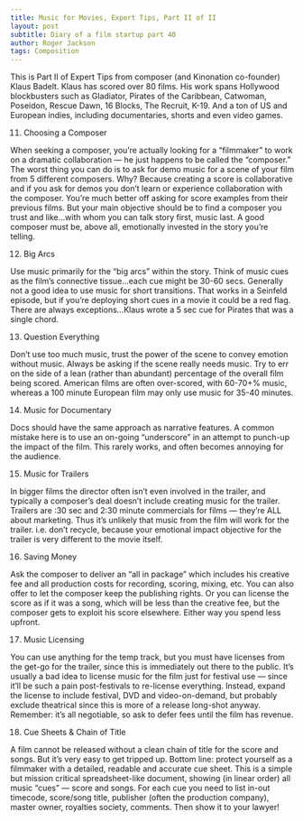 ```yaml
---
title: Music for Movies, Expert Tips, Part II of II
layout: post
subtitle: Diary of a film startup part 40
author: Roger Jackson
tags: Composition
---
```

This is Part II of Expert Tips from composer (and Kinonation co-founder) Klaus Badelt. Klaus has scored over 80 films. His work spans Hollywood blockbusters such as Gladiator, Pirates of the Caribbean, Catwoman, Poseidon, Rescue Dawn, 16 Blocks, The Recruit, K-19. And a ton of US and European indies, including documentaries, shorts and even video games.

11. Choosing a Composer

When seeking a composer, you’re actually looking for a “filmmaker” to work on a dramatic collaboration — he just happens to be called the “composer.” The worst thing you can do is to ask for demo music for a scene of your film from 5 different composers. Why? Because creating a score is collaborative and if you ask for demos you don’t learn or experience collaboration with the composer. You’re much better off asking for score examples from their previous films. But your main objective should be to find a composer you trust and like…with whom you can talk story first, music last. A good composer must be, above all, emotionally invested in the story you’re telling.

12. Big Arcs

Use music primarily for the “big arcs” within the story. Think of music cues as the film’s connective tissue…each cue might be 30-60 secs. Generally not a good idea to use music for short transitions. That works in a Seinfeld episode, but if you’re deploying short cues in a movie it could be a red flag. There are always exceptions…Klaus wrote a 5 sec cue for Pirates that was a single chord.

13. Question Everything

Don’t use too much music, trust the power of the scene to convey emotion without music. Always be asking if the scene really needs music. Try to err on the side of a lean (rather than abundant) percentage of the overall film being scored. American films are often over-scored, with 60-70+% music, whereas a 100 minute European film may only use music for 35-40 minutes.

14. Music for Documentary

Docs should have the same approach as narrative features. A common mistake here is to use an on-going “underscore” in an attempt to punch-up the impact of the film. This rarely works, and often becomes annoying for the audience.

15. Music for Trailers

In bigger films the director often isn’t even involved in the trailer, and typically a composer’s deal doesn’t include creating music for the trailer. Trailers are :30 sec and 2:30 minute commercials for films — they’re ALL about marketing. Thus it’s unlikely that music from the film will work for the trailer. i.e. don’t recycle, because your emotional impact objective for the trailer is very different to the movie itself.

16. Saving Money

Ask the composer to deliver an “all in package” which includes his creative fee and all production costs for recording, scoring, mixing, etc. You can also offer to let the composer keep the publishing rights. Or you can license the score as if it was a song, which will be less than the creative fee, but the composer gets to exploit his score elsewhere. Either way you spend less upfront.

17. Music Licensing

You can use anything for the temp track, but you must have licenses from the get-go for the trailer, since this is immediately out there to the public. It’s usually a bad idea to license music for the film just for festival use — since it’ll be such a pain post-festivals to re-license everything. Instead, expand the license to include festival, DVD and video-on-demand, but probably exclude theatrical since this is more of a release long-shot anyway. Remember: it’s all negotiable, so ask to defer fees until the film has revenue.

18. Cue Sheets & Chain of Title

A film cannot be released without a clean chain of title for the score and songs. But it’s very easy to get tripped up. Bottom line: protect yourself as a filmmaker with a detailed, readable and accurate cue sheet. This is a simple but mission critical spreadsheet-like document, showing (in linear order) all music “cues” — score and songs. For each cue you need to list in-out timecode, score/song title, publisher (often the production company), master owner, royalties society, comments. Then show it to your lawyer!
